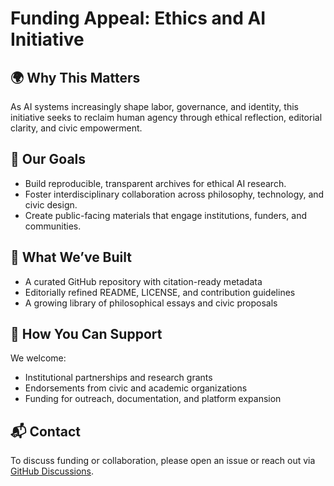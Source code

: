 # Funding Appeal: Ethics and AI Initiative

## 🌍 Why This Matters

As AI systems increasingly shape labor, governance, and identity, this initiative seeks to reclaim human agency through ethical reflection, editorial clarity, and civic empowerment.

## 🎯 Our Goals

- Build reproducible, transparent archives for ethical AI research.
- Foster interdisciplinary collaboration across philosophy, technology, and civic design.
- Create public-facing materials that engage institutions, funders, and communities.

## 🧱 What We’ve Built

- A curated GitHub repository with citation-ready metadata
- Editorially refined README, LICENSE, and contribution guidelines
- A growing library of philosophical essays and civic proposals

## 🤝 How You Can Support

We welcome:
- Institutional partnerships and research grants
- Endorsements from civic and academic organizations
- Funding for outreach, documentation, and platform expansion

## 📬 Contact

To discuss funding or collaboration, please open an issue or reach out via [GitHub Discussions](https://github.com/p-06/ethics-and-ai-initiative/discussions).
